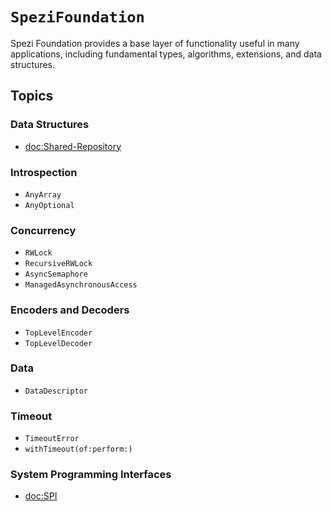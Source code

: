 # ``SpeziFoundation``

<!--
#
# This source file is part of the Stanford Spezi open-source project
#
# SPDX-FileCopyrightText: 2022 Stanford University and the project authors (see CONTRIBUTORS.md)
#
# SPDX-License-Identifier: MIT
#       
-->

Spezi Foundation provides a base layer of functionality useful in many applications, including fundamental types, algorithms, extensions, and data structures.

## Topics

### Data Structures

- <doc:Shared-Repository>

### Introspection

- ``AnyArray``
- ``AnyOptional``

### Concurrency

- ``RWLock``
- ``RecursiveRWLock``
- ``AsyncSemaphore``
- ``ManagedAsynchronousAccess``

### Encoders and Decoders
- ``TopLevelEncoder``
- ``TopLevelDecoder``

### Data
- ``DataDescriptor``

### Timeout

- ``TimeoutError``
- ``withTimeout(of:perform:)``

### System Programming Interfaces

- <doc:SPI>
